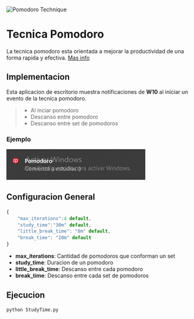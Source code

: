![Pomodoro Technique](https://blog.trello.com/hs-fs/hubfs/Imported_Blog_Media/pomodoro_feature-640x360.jpg?width=640&name=pomodoro_feature-640x360.jpg "Pomodoro Technique")

# Tecnica Pomodoro

La tecnica pomodoro esta orientada a mejorar la productividad de una forma rapida y efectiva. [Mas info](https://blog.trello.com/es/tecnica-pomodoro)

## Implementacion 

Esta aplicacion de escritorio muestra notificaciones de **W10** al iniciar un evento de la tecnica pomodoro. 
> - Al inciar pomodoro
> - Descanso entre pomodoro
> - Descanso entre set de pomodoros

### Ejemplo
![Pomodoro Example](/assets/img/start.png "Pomodoro Example")


## Configuracion General
``` js
{
    "max_iterations":4 default,
    "study_time":"30m" default,
    "little_break_time": "8m" default,
    "break_time": "20m" default
}
```
- **max_iterations**: Cantidad de pomodoros que conforman un set
- **study_time**: Duracion de un pomodoro
- **little_break_time**: Descanso entre cada pomodoro
- **break_time**: Descanso entre cada set de pomodoros

## Ejecucion
```python 
python StudyTime.py
```
 
